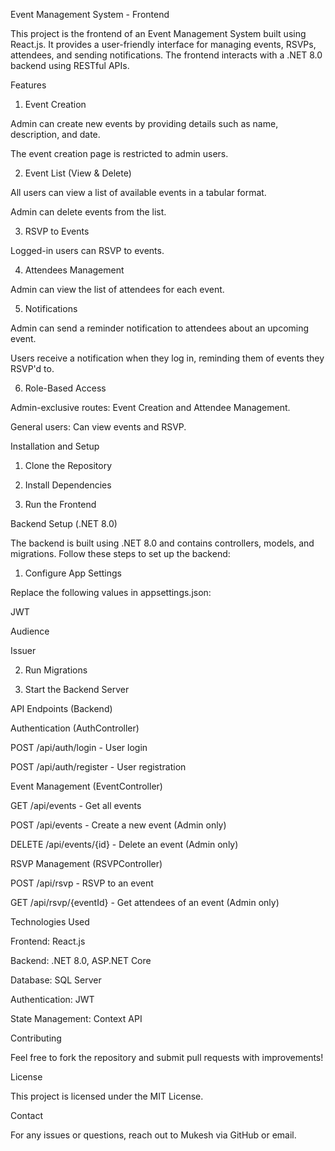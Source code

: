 Event Management System - Frontend

This project is the frontend of an Event Management System built using React.js. It provides a user-friendly interface for managing events, RSVPs, attendees, and sending notifications. The frontend interacts with a .NET 8.0 backend using RESTful APIs.

Features

1. Event Creation

Admin can create new events by providing details such as name, description, and date.

The event creation page is restricted to admin users.

2. Event List (View & Delete)

All users can view a list of available events in a tabular format.

Admin can delete events from the list.

3. RSVP to Events

Logged-in users can RSVP to events.

4. Attendees Management

Admin can view the list of attendees for each event.

5. Notifications

Admin can send a reminder notification to attendees about an upcoming event.

Users receive a notification when they log in, reminding them of events they RSVP'd to.

6. Role-Based Access

Admin-exclusive routes: Event Creation and Attendee Management.

General users: Can view events and RSVP.

Installation and Setup

1. Clone the Repository

2. Install Dependencies

3. Run the Frontend

Backend Setup (.NET 8.0)

The backend is built using .NET 8.0 and contains controllers, models, and migrations. Follow these steps to set up the backend:

1. Configure App Settings

Replace the following values in appsettings.json:

JWT

Audience

Issuer

2. Run Migrations

3. Start the Backend Server

API Endpoints (Backend)

Authentication (AuthController)

POST /api/auth/login - User login

POST /api/auth/register - User registration

Event Management (EventController)

GET /api/events - Get all events

POST /api/events - Create a new event (Admin only)

DELETE /api/events/{id} - Delete an event (Admin only)

RSVP Management (RSVPController)

POST /api/rsvp - RSVP to an event

GET /api/rsvp/{eventId} - Get attendees of an event (Admin only)

Technologies Used

Frontend: React.js

Backend: .NET 8.0, ASP.NET Core

Database: SQL Server

Authentication: JWT

State Management: Context API

Contributing

Feel free to fork the repository and submit pull requests with improvements!

License

This project is licensed under the MIT License.

Contact

For any issues or questions, reach out to Mukesh via GitHub or email.
